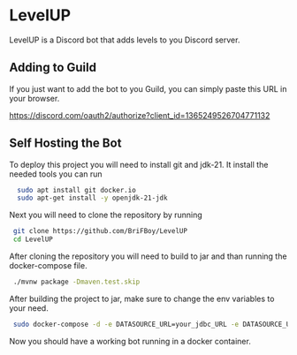 
# LevelUP

LevelUP is a Discord bot that adds levels to you Discord server.
## Adding to Guild
If you just want to add the bot to you Guild, you can simply paste this URL in your browser.

https://discord.com/oauth2/authorize?client_id=1365249526704771132
## Self Hosting the Bot

To deploy this project you will need to install git and jdk-21. It install the needed tools you can run

```bash
  sudo apt install git docker.io
  sudo apt-get install -y openjdk-21-jdk
```
Next you will need to clone the repository by running
```bash
 git clone https://github.com/BriFBoy/LevelUP
 cd LevelUP
```
After cloning the repository you will need to build to jar and than running the docker-compose file.

```bash
 ./mvnw package -Dmaven.test.skip
```
After building the project to jar, make sure to change the env variables to your need.
```bash
 sudo docker-compose -d -e DATASOURCE_URL=your_jdbc_URL -e DATASOURCE_USERNAME=you_database_username -e DATASOURCE_PASSWORD=the_users_password -e DISCORD_TOKEN=you_discord_token
```
Now you should have a working bot running in a docker container.


